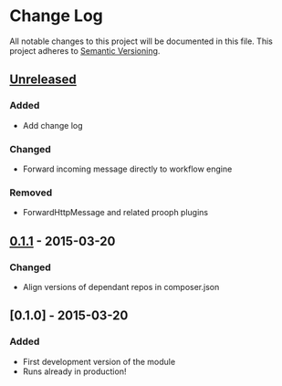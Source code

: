 # Change Log
All notable changes to this project will be documented in this file.
This project adheres to [Semantic Versioning](http://semver.org/).

## [Unreleased][unreleased]
### Added
- Add change log

### Changed
- Forward incoming message directly to workflow engine

### Removed
- ForwardHttpMessage and related prooph plugins

## [0.1.1] - 2015-03-20
### Changed
- Align versions of dependant repos in composer.json

## [0.1.0] - 2015-03-20
### Added
- First development version of the module
- Runs already in production!

[unreleased]: https://github.com/prooph/link-processor-config/compare/v0.1.1...HEAD
[0.1.1]: https://github.com/prooph/link-processor-config/compare/v0.1.0...v0.1.1